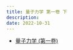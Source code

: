 ```yaml
---
title: 量子力学 第一卷 下
description:
date: 2022-10-31
---
```


- [量子力学 (第一卷)](https://book.douban.com/subject/25954720/)
